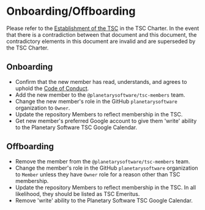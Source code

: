 # Onboarding/Offboarding

Please refer to the
[Establishment of the TSC](https://github.com/planetarysoftware/TSC/blob/master/TSC-Charter.md#section-4-establishment-of-the-tsc)
in the TSC Charter. In the event that there is a contradiction between that
document and this document, the contradictory elements in this document are
invalid and are superseded by the TSC Charter.

## Onboarding

* Confirm that the new member has read, understands, and agrees to uphold the
  [Code of Conduct](https://usgs-astrogeology.github.io/code/).
* Add the new member to the `@planetarysoftware/tsc-members` team.
* Change the new member's role in the GitHub `planetarysoftware` organization to `Owner`.
* Update the repository Members to reflect membership in the TSC.
* Get new member's preferred Google account to give them 'write' ability to the Planetary Software TSC Google Calendar.

## Offboarding

* Remove the member from the `@planetarysoftware/tsc-members` team.
* Change the member's role in the GitHub `planetarysoftware` organization to `Member`
  unless they have `Owner` role for a reason other than TSC membership.
* Update the repository Members to reflect membership in the TSC.
  In all likelihood, they should be listed as TSC Emeritus.
* Remove 'write' ability to the Planetary Software TSC Google Calendar.
